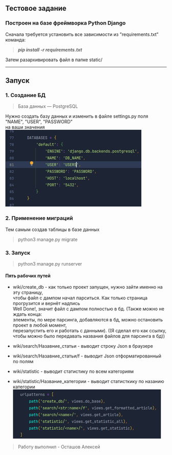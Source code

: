 ## Тестовое задание
### Построен на базе фреймворка Python Django 

 Сначала требуется установить все зависимости из "requirements.txt"  
команда:
 > **_pip install -r requirements.txt_**  

Затем разархивировать файл в папке static/
___

## Запуск

### 1. Создание БД 
> База данных — PostgreSQL  

Нужно создать базу данных и изменить в файле settings.py поля "NAME", "USER", "PASSWORD"   
на ваши значения  
![img.png](img.png)

### 2. Применение миграций
Тем самым создав таблицы в базе данных
> python3 manage.py migrate
### 3. Запуск
> python3 manage.py runserver
> 
#### Пять рабочих путей   
* wiki/create_db - как только проект запущен, нужно зайти именно на эту страницу,  
чтобы файл с дампом начал парситься. Как только страница прогрузится и вернёт надпись   
Well Done!, значит файл с дампом полностью в бд. (Также можно не ждать конца:   
элементы, по мере парсинга, добавляются в бд, можно остановить проект в любой момент,  
перезапустить его и работать с данными). ((Я сделал его как ссылку, чтобы можно было передавать названия файлов
для парсинга в бд))
  
* wiki/search/Назавние_статьи - выводит строку Json в браузере
* wiki/search/Назавние_статьи/f - выводит Json отформатированный по полям
* wiki/statistic - выводит статистику по всем категориям
* wiki/statistic/Название_категории - выводит статисткику по назанию категории
![img_1.png](img_1.png)

> Работу выполнил - Осташов Алексей
